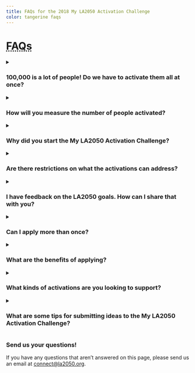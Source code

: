 ```yaml
---
title: FAQs for the 2018 My LA2050 Activation Challenge
color: tangerine faqs
---
```


<h1><abbr title="Frequently Asked Questions">FAQs</abbr></h1>

<details>
  <summary>
    <h3 id="100000-is-a-lot-of-people-do-we-have-to-activate-them-all-at-once">100,000 is a lot of people! Do we have to activate them all at once?</h3>
  </summary>
  <p>100,000 is an exciting number of Angelenos to get involved in local issues. And it’ll be no easy feat. We anticipate that the number of people activated will occur over two years and will take many forms. Some people will just visit a website to learn about a new cause. Others will receive and open an email, others will actually click on something and show up to a meeting, and others will become super volunteers or community organizers. We anticipate that successful activations will create a clear ladder of engagement that take people from unengaged to superstar activists, organizers, volunteers, etc.</p>
</details>

<details>
  <summary>
    <h3 id="How_will_you_measure_the_number_of_people_activated_0">How will you measure the number of people activated?</h3>
  </summary>
  <p>Great question! We’re leaning on applicants to define how they plan to reach Angelenos and the number of people that will be reached via their various engagement strategies.</p>
</details>

<details>
  <summary>
    <h3 id="Why_did_you_start_the_My_LA2050_Activation_Challenge_4">Why did you start the My LA2050 Activation Challenge?</h3>
  </summary>
  <p>The My LA2050 Activation Challenge represents a pivot from the past four My LA2050 grants challenges. This challenge is focused on building, organizing, and supporting a united LA2050 community to take action and produce the LA we all dream of.</p>
  <p>We’ve been inspired by the sparks of activism we’ve seen, but by traditional measures, LA has lacked civic engagement on a local level. We’re hoping that this activation challenge can help address barriers to civic engagement and create mechanisms to direct energy into local change.
  </p>
</details>

<details>
  <summary>
    <h3 id="Are_there_restrictions_on_what_the_activations_can_address_8">Are there restrictions on what the activations can address?</h3>
  </summary>
  <p>LA2050 can only fund projects that further charitable and educational purposes within the meaning of IRC section 501(c)(3). Thus, whether your organization is a nonprofit or for-profit entity, all activities for which you seek LA2050 grant funding must comply with section 501(c)(3). Please also carefully review <a href = "http://la2050.s3-us-west-1.amazonaws.com/comfy/cms/files/131/files/original/2018-MyLA2050-Official-Rules.pdf">the detailed rules</a> for the activation challenge.</p>
</details>

<details>
  <summary>
    <h3 id="I_have_feedback_on_the_LA2050_goals_How_can_I_share_that_with_you_12">I have feedback on the LA2050 goals. How can I share that with you?</h3>
  </summary>
  <p>We want your feedback! Email us at <a href="mailto:connect@la2050.org">connect@la2050.org</a> with your feedback.</p>
  <p>We want Angelenos to see themselves as part of the solutions we need to improve our region. And we want to tap into the expertise of the organizations, agencies, and companies who have great ideas about how to boost engagement on local issues.</p>
</details>

<details>
  <summary>
    <h3 id="Can_I_apply_more_than_once_18">Can I apply more than once?</h3>
  </summary>
  <p>Technically there can be multiple entries from the same organization, so long as the submissions are unique and in different categories. However, we would recommend consolidating your resources, collaborators, and supporters and submitting one awesome proposal!</p>
</details>

<details>
  <summary>
    <h3 id="What_are_the_benefits_of_applying_22">What are the benefits of applying?</h3>
  </summary>
  <p><em>Beyond the potential to receive funds to address an issue you’re passionate about, we also believe that applying to this challenge will provide additional benefits including:</em></p>
  <ul>
    <li>The opportunity to participate in a first-of-its-kind regional effort</li>
    <li>Increasing awareness and exposure around an issue important for LA’s future</li>
    <li>Helping to create or crystallize an activation, civic engagement, or mobilization idea</li>
    <li>Increased understanding of the LA social impact landscape</li>
    <li>The opportunity to cultivate and build new relationships with peers</li>
    <li>The chance to build a coalition of committed Angelenos and organizations to support an important issue for LA</li>
    <li>The opportunity to learn how to tell a compelling story about your organization’s impact</li>
    <li>Inspiring the creation of videos, photos, tweets, and pithy messaging to promote your proposal</li>
    <li>Visibility in front of other foundations and potential alternative funding sources. Past challenges have resulted in $2M in grants from outside funding using the LA2050 platform for their grantmaking</li>
  </ul>
</details>

<details>
  <summary>
    <h3 id="What_kinds_of_activations_are_you_looking_to_support_36">What kinds of activations are you looking to support?</h3>
  </summary>
  <p><em>We’re open! But here are some ideas about what we’re looking for:</em></p>
  <ul>
    <li>Bold efforts that will produce measurable wins for the LA region</li>
    <li>Activations with clear pathways for Angelenos to get involved</li>
    <li>A spirit of collaboration and desire to unify and amplify collective efforts</li>
    <li>Clear focus on inclusion, diversity of voices, and equity</li>
    <li>Efforts that not only produce positive results but are also focused on increasing local engagement and civic participation</li>
    <li>A desire to test new strategies</li>
  </ul>
</details>

<details>
  <summary>
    <h3 id="What_are_some_tips_for_submitting_ideas_to_the_My_LA2050_Activation_Challenge_47">What are some tips for submitting ideas to the My LA2050 Activation Challenge?</h3>
  </summary>
  <p><em>Collaborate.</em> We are eager to see folks working together to improve Los Angeles.</p>
  <p><em>Think about impact.</em> Be imaginative and audacious. We want to hear your most ambitious ideas – but we also want to know that your activation is feasible, implementable, and that it could impact the LA2050 goals and metrics outlined by a community of Angelenos.</p>
  <p>Share how your activation will impact the LA2050 goal you are focusing on. For example, if you’ve chosen LA is the best place to learn, you might describe how your activation will improve graduation rates; if you’ve chosen LA is the best place to connect, you might explain how your activation will increase voting rates or volunteerism.</p>
  <p>We want to see that you’ve considered how to create a ladder of engagement for Angelenos. Show in your submission that you’re thinking about someone’s journey from uninformed to an activist for social change.</p>
  <p>Be sure to explain why you think the activation strategy and engagement methods are the best course of action for impacting the goal and metrics.</p>
  <p>Videos can help quickly articulate your project or your organization’s mission. To include a video, use a YouTube URL. If you don’t have a video, be sure to include a high-resolution photo that represents your idea or organization. Photos should be in JPG, PNG, or GIF format, at least 570 × 345 pixels. We suggest limiting attachment files to 5 MB each.</p>
  <p>Please note that when uploading documents file names containing special characters (!@#$%^&amp;\*()) are not allowed and file names should be less than or equal to 30 characters.</p>
  <p>Applicants should not expect to be able to revise their applications after the submission date.</p>
  <p>Your application goes through a moderation process, and will show up on the site if it is approved. If we have questions about your application, we will be in touch.</p>
  <p>Check out the <a href="https://la2050.org/goals">LA2050 Goals</a>, the <a href="https://la2050.s3-us-west-1.amazonaws.com/reports/1/pdfs/vision_for_a_successful_los_angeles.pdf?1441226432">LA2050 Report</a>, and our most recent <a href="https://la2050.s3-us-west-1.amazonaws.com/reports/13/pdfs/FINALDRAFT_OCT24.pdf?1508955187">metrics update</a> for additional information.</p>
</details>

### Send us your questions!

If you have any questions that aren’t answered on this page, please send us an email at [connect@la2050.org](mailto:connect@la2050.org).
